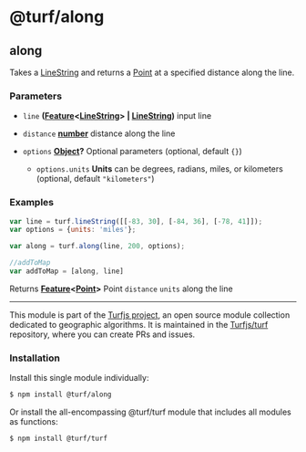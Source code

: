 # @turf/along

<!-- Generated by documentation.js. Update this documentation by updating the source code. -->

## along

Takes a [LineString][1] and returns a [Point][2] at a specified distance along the line.

### Parameters

*   `line` **([Feature][3]<[LineString][1]> | [LineString][1])** input line
*   `distance` **[number][4]** distance along the line
*   `options` **[Object][5]?** Optional parameters (optional, default `{}`)

    *   `options.units` **Units** can be degrees, radians, miles, or kilometers (optional, default `"kilometers"`)

### Examples

```javascript
var line = turf.lineString([[-83, 30], [-84, 36], [-78, 41]]);
var options = {units: 'miles'};

var along = turf.along(line, 200, options);

//addToMap
var addToMap = [along, line]
```

Returns **[Feature][3]<[Point][2]>** Point `distance` `units` along the line

[1]: https://tools.ietf.org/html/rfc7946#section-3.1.4

[2]: https://tools.ietf.org/html/rfc7946#section-3.1.2

[3]: https://tools.ietf.org/html/rfc7946#section-3.2

[4]: https://developer.mozilla.org/docs/Web/JavaScript/Reference/Global_Objects/Number

[5]: https://developer.mozilla.org/docs/Web/JavaScript/Reference/Global_Objects/Object

<!-- This file is automatically generated. Please don't edit it directly. If you find an error, edit the source file of the module in question (likely index.js or index.ts), and re-run "yarn docs" from the root of the turf project. -->

---

This module is part of the [Turfjs project](https://turfjs.org/), an open source module collection dedicated to geographic algorithms. It is maintained in the [Turfjs/turf](https://github.com/Turfjs/turf) repository, where you can create PRs and issues.

### Installation

Install this single module individually:

```sh
$ npm install @turf/along
```

Or install the all-encompassing @turf/turf module that includes all modules as functions:

```sh
$ npm install @turf/turf
```
